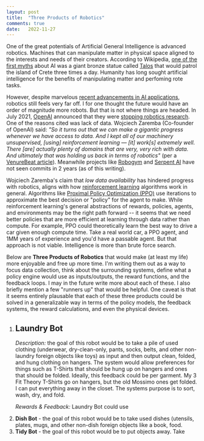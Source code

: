 ```yaml
---
layout: post
title:  "Three Products of Robotics"
comments: true
date:   2022-11-27
---
```


One of the great potentials of Artificial General Intelligence is advanced robotics. Machines that can manipulate matter in physical space aligned to the interests and needs of their creators. According to Wikipedia, <a href="https://en.wikipedia.org/wiki/History_of_artificial_intelligence#Mythical,_fictional,_and_speculative_precursors">one of the first myths</a> about AI was a giant bronze statue called <a href="https://en.wikipedia.org/wiki/Talos">Talos</a> that would patrol the island of Crete three times a day. Humanity has long sought artificial intelligence for the benefits of manipulating matter and perfoming rote tasks. 

However, despite marvelous <a href="https://www.forbes.com/sites/forbesbusinesscouncil/2022/10/07/recent-advancements-in-artificial-intelligence/">recent advancements in AI applications</a>, robotics still feels very far off. I for one thought the future would have an order of magnitude more robots. But that is not where things are headed. In July 2021, <a href="https://openai.com">OpenAI</a> announced that they were <a href="https://www.therobotreport.com/openai-abandons-robotics-research/">stopping robotics research</a>. One of the reasons cited was lack of data. Wojciech Zaremba (Co-founder of OpenAI) said: <em>"So it turns out that we can make a gigantic progress whenever we have access to data. And I kept all of our machinery unsupervised, [using] reinforcement learning — [it] work[s] extremely well. There [are] actually plenty of domains that are very, very rich with data. And ultimately that was holding us back in terms of robotics"</em> (per a <a href="https://venturebeat.com/business/openai-disbands-its-robotics-research-team/">VenureBeat article</a>). Meanwhile projects like <a href="https://github.com/openai/robogym">Robogym</a> and <a href="https://github.com/SerpentAI/SerpentAI">Serpent AI</a> have not seen commits in 2 years (as of this writing). 

Wojciech Zaremba's claim that <em>low data availability</em> has hindered progress with robotics, aligns with how <a href="">reinforcement learning</a> algorithms work in general. Algorithms like <a href="">Proximal Policy Optimization (PPO)</a> use iterations to approximate the best decision or "policy" for the agent to make. While reinforcement learning's general abstractions of rewards, policies, agents, and environments may be the right path forward -- it seems that we need better policies that are more efficient at learning through data rather than compute. For example, PPO could theoretically learn the best way to drive a car given enough compute time. Take a real world car, a PPO agent, and 1MM years of experience and you'd have a passable agent. But that approach is not viable. Intelligence is more than brute force search.

Below are <b>Three Products of Robotics</b> that would make (at least my life) more enjoyable and free up more time. I'm writing them out as a way to focus data collection, think about the surrounding systems, define what a policy engine would use as inputs/outputs, the reward functions, and the feedback loops. I may in the future write more about each of these. I also briefly mention a few "runners up" that would be helpful. One caveat is that it seems entirely plausable that each of these three products could be solved in a generalizable way in terms of the policy models, the feedback systems, the reward calculations, and even the physical devices.

<ol>
<li>
<h2>Laundry Bot</h2>
<p><em>Description:</em> the goal of this robot would be to take a pile of used clothing (underwear, dry-clean-only, pants, socks, belts, and other non-laundry foreign objects like toys) as input and then output clean, folded, and hung clothing on hangers. The system would allow preferences for things such as T-Shirts that should be hung up on hangers and ones that should be folded. Ideally, this feedback could be per garment. My 3 Fit Theory T-Shirts go on hangers, but the old Mossimo ones get folded. I can put everything away in the closet. The systems purpose is to sort, wash, dry, and fold. 
</p>
<p><em>Rewards & Feedback:</em> Laundry Bot could use 

</li>

<li><b>Dish Bot</b> - the goal of this robot would be to take used dishes (utensils, plates, mugs, and other non-dish foreign objects like a book, food. 

</li>

<li><b>Tidy Bot</b> - the goal of this robot would be to put objects away. Take

</li>

</ol>

